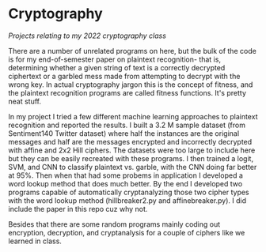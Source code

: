 # Cryptography
*Projects relating to my 2022 cryptography class*

There are a number of unrelated programs on here, but the bulk of the code is for my end-of-semester paper on plaintext recognition- that is, determining whether a given string of text is a correctly decrypted ciphertext or a garbled mess made from attempting to decrypt with the wrong key.  In actual cryptography jargon this is the concept of fitness, and the plaintext recognition programs are called fitness functions.  It's pretty neat stuff.

In my project I tried a few different machine learning approaches to plaintext recognition and reported the results.  I built a 3.2 M sample dataset (from Sentiment140 Twitter dataset) where half the instances are the original messages and half are the messages encrypted and incorrectly decrypted with affine and 2x2 Hill ciphers.  The datasets were too large to include here but they can be easily recreated with these programs.  I then trained a logit, SVM, and CNN to classify plaintext vs. garble, with the CNN doing far better at 95%.  Then when that had some probems in application I developed a word lookup method that does much better.  By the end I developed two programs capable of automatically cryptanalyzing those two cipher types with the word lookup method (hillbreaker2.py and affinebreaker.py).  I did include the paper in this repo cuz why not.

Besides that there are some random programs mainly coding out encryption, decryption, and cryptanalysis for a couple of ciphers like we learned in class.
